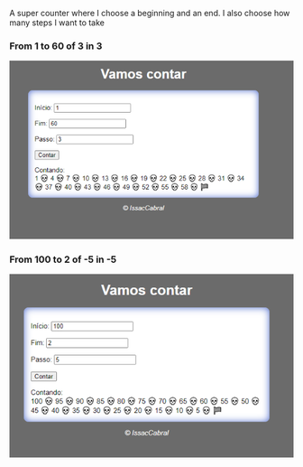 
A super counter where I choose a beginning and an end. I also choose how many steps I want to take

<h3>From 1 to 60 of 3 in 3</h3>
<img src="1.png">

<h3>From 100 to 2 of -5 in -5</h3>
<img src="2.png">